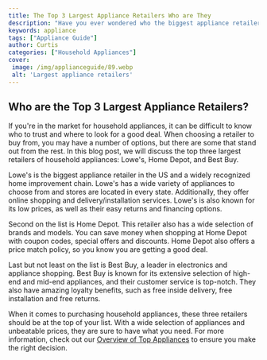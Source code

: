 ```yaml
---
title: The Top 3 Largest Appliance Retailers Who are They
description: "Have you ever wondered who the biggest appliance retailers are that you see in big box stores Find out in this blog post Learn about the top three largest stores and what makes them stand out from the rest"
keywords: appliance
tags: ["Appliance Guide"]
author: Curtis
categories: ["Household Appliances"]
cover: 
 image: /img/applianceguide/89.webp
 alt: 'Largest appliance retailers'
---
```

## Who are the Top 3 Largest Appliance Retailers?

If you're in the market for household appliances, it can be difficult to know who to trust and where to look for a good deal. When choosing a retailer to buy from, you may have a number of options, but there are some that stand out from the rest. In this blog post, we will discuss the top three largest retailers of household appliances: Lowe's, Home Depot, and Best Buy.

Lowe's is the biggest appliance retailer in the US and a widely recognized home improvement chain. Lowe's has a wide variety of appliances to choose from and stores are located in every state. Additionally, they offer online shopping and delivery/installation services. Lowe's is also known for its low prices, as well as their easy returns and financing options.

Second on the list is Home Depot. This retailer also has a wide selection of brands and models. You can save money when shopping at Home Depot with coupon codes, special offers and discounts. Home Depot also offers a price match policy, so you know you are getting a good deal.

Last but not least on the list is Best Buy, a leader in electronics and appliance shopping. Best Buy is known for its extensive selection of high-end and mid-end appliances, and their customer service is top-notch. They also have amazing loyalty benefits, such as free inside delivery, free installation and free returns.

When it comes to purchasing household appliances, these three retailers should be at the top of your list. With a wide selection of appliances and unbeatable prices, they are sure to have what you need. For more information, check out our [Overview of Top Appliances](./pages/appliance-overview) to ensure you make the right decision.
